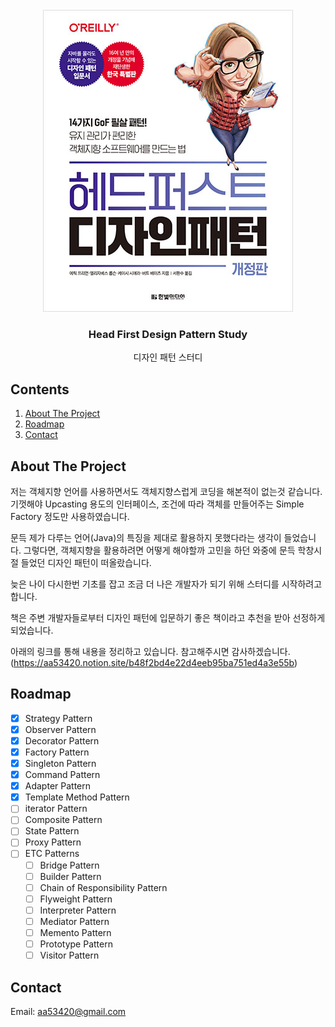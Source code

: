 <div id="top"></div>

<!-- PROJECT LOGO -->
<br />
<div align="center">
  <img src="images/logo.jpg" alt="Logo" width="400" height="483">

<h3 align="center">Head First Design Pattern Study</h3>

  <p align="center">
    디자인 패턴 스터디
  </p>
</div>

<!-- TABLE OF CONTENTS -->
## Contents
  <ol>
    <li>
      <a href="#about-the-project">About The Project</a>
    </li>
    <li>
      <a href="#roadmap">Roadmap</a>
    </li>
    <li>
      <a href="#contact">Contact</a>
    </li>
  </ol>

<!-- ABOUT THE PROJECT -->
## About The Project

저는 객체지향 언어를 사용하면서도 객체지향스럽게 코딩을 해본적이 없는것 같습니다. 기껏해야 Upcasting 용도의 인터페이스, 조건에 따라 객체를 만들어주는 Simple Factory 정도만 사용하였습니다.

문득 제가 다루는 언어(Java)의 특징을 제대로 활용하지 못했다라는 생각이 들었습니다. 그렇다면, 객체지향을 활용하려면 어떻게 해야할까 고민을 하던 와중에 문득 학창시절 들었던 디자인 패턴이 떠올랐습니다.

늦은 나이 다시한번 기초를 잡고 조금 더 나은 개발자가 되기 위해 스터디를 시작하려고 합니다.

책은 주변 개발자들로부터 디자인 패턴에 입문하기 좋은 책이라고 추천을 받아 선정하게 되었습니다.

아래의 링크를 통해 내용을 정리하고 있습니다. 참고해주시면 감사하겠습니다.
(https://aa53420.notion.site/b48f2bd4e22d4eeb95ba751ed4a3e55b)

<!-- ROADMAP -->
## Roadmap

- [x] Strategy Pattern
- [x] Observer Pattern
- [x] Decorator Pattern
- [x] Factory Pattern
- [x] Singleton Pattern
- [x] Command Pattern
- [x] Adapter Pattern
- [x] Template Method Pattern
- [ ] iterator Pattern
- [ ] Composite Pattern
- [ ] State Pattern
- [ ] Proxy Pattern
- [ ] ETC Patterns
  - [ ] Bridge Pattern
  - [ ] Builder Pattern
  - [ ] Chain of Responsibility Pattern
  - [ ] Flyweight Pattern
  - [ ] Interpreter Pattern
  - [ ] Mediator Pattern
  - [ ] Memento Pattern
  - [ ] Prototype Pattern
  - [ ] Visitor Pattern

<!-- CONTACT -->
## Contact

Email: aa53420@gmail.com